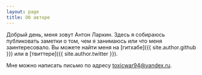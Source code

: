 ```yaml
---
layout: page
title: Об авторе
---
```


Добрый день, меня зовут Антон Ларкин. Здесь я собираюсь публиковать заметки о том, чем я занимаюсь или что меня заинтересовало.
Вы можете найти меня на [гитхабе]({{ site.author.github }}) или в [твиттере]({{ site.author.twitter }}).

Мне можно написать письмо по адресу <a href="mailto:toxicwar94@yandex.ru">toxicwar94@yandex.ru</a>.
